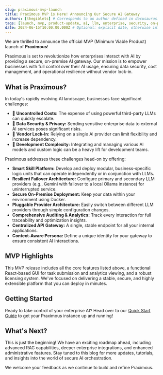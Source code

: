 ```yaml
---
slug: praximous-mvp-launch
title: Praximous MVP is Here! Announcing Our Secure AI Gateway
authors: [thegiblets] # Corresponds to an author defined in docusaurus.config.js or authors.yml
tags: [launch, mvp, product-update, ai, llm, enterprise, security, on-premise]
date: 2024-06-15T10:00:00.000Z # Optional: explicit date, otherwise inferred from filename
---
```


We are thrilled to announce the official MVP (Minimum Viable Product) launch of **Praximous**!

Praximous is set to revolutionize how enterprises interact with AI by providing a secure, on-premise AI gateway. Our mission is to empower businesses with full control over their AI usage, ensuring data security, cost management, and operational resilience without vendor lock-in.

<!--truncate-->

## What is Praximous?

In today's rapidly evolving AI landscape, businesses face significant challenges:

*   💸 **Uncontrolled Costs:** The expense of using powerful third-party LLMs can quickly escalate.
*   🔐 **Data Security & Privacy:** Sending sensitive enterprise data to external AI services poses significant risks.
*   🧱 **Vendor Lock-In:** Relying on a single AI provider can limit flexibility and increase dependency.
*   🧩 **Development Complexity:** Integrating and managing various AI models and custom logic can be a heavy lift for development teams.

Praximous addresses these challenges head-on by offering:

*   **Smart Skill Platform:** Develop and deploy modular, business-specific logic units that can operate independently or in conjunction with LLMs.
*   **Resilient Failover Architecture:** Configure primary and secondary LLM providers (e.g., Gemini with failover to a local Ollama instance) for uninterrupted service.
*   **Secure On-Premise Deployment:** Keep your data within your environment using Docker.
*   **Pluggable Provider Architecture:** Easily switch between different LLM providers through simple configuration changes.
*   **Comprehensive Auditing & Analytics:** Track every interaction for full traceability and optimization insights.
*   **Centralized API Gateway:** A single, stable endpoint for all your internal applications.
*   **Context-Aware Persona:** Define a unique identity for your gateway to ensure consistent AI interactions.

## MVP Highlights

This MVP release includes all the core features listed above, a functional React-based GUI for task submission and analytics viewing, and a robust licensing system. We've focused on delivering a stable, secure, and highly extensible platform that you can deploy in minutes.

## Getting Started

Ready to take control of your enterprise AI? Head over to our [Quick Start Guide](/Praximous-Docs/docs/quick-start) to get your Praximous instance up and running!

## What's Next?

This is just the beginning! We have an exciting roadmap ahead, including advanced RAG capabilities, deeper enterprise integrations, and enhanced administrative features. Stay tuned to this blog for more updates, tutorials, and insights into the world of secure AI orchestration.

We welcome your feedback as we continue to build and refine Praximous.